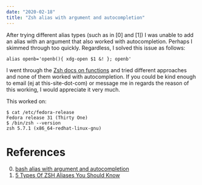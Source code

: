 ```yaml
---
date: "2020-02-18"
title: "Zsh alias with argument and autocompletion"
---
```

After trying different alias types (such as in [0] and [1]) I was unable to add an alias  with an argument that also worked with autocompletion. Perhaps I skimmed through too quickly. Regardless, I solved this issue as follows:

```
alias openb='openb(){ xdg-open $1 &! }; openb'
```

I went through the [Zsh docs on functions](http://zsh.sourceforge.net/Doc/Release/Functions.html) and tried different approaches and none of them worked with autocompletion.
If you could be kind enough to email (ej at this-site-dot-com) or message me in regards the reason of this working, I would appreciate it very much.

This worked on:
```
$ cat /etc/fedora-release
Fedora release 31 (Thirty One)
$ /bin/zsh --version
zsh 5.7.1 (x86_64-redhat-linux-gnu)
```
# References
0. [bash alias with argument and autocompletion](https://stackoverflow.com/questions/3778065/bash-alias-with-argument-and-autocompletion)
1. [5 Types Of ZSH Aliases You Should Know](https://thorsten-hans.com/5-types-of-zsh-aliases)
